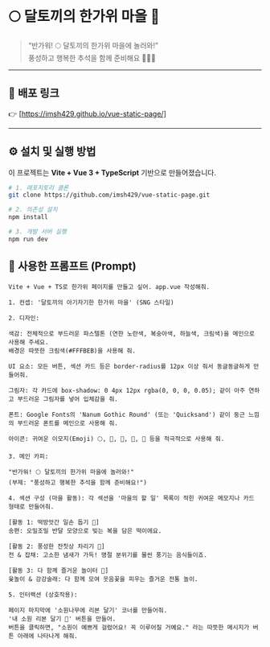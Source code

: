 # 🌕 달토끼의 한가위 마을 🐰

> “반가워! 🌕 달토끼의 한가위 마을에 놀러와!”  
> 풍성하고 행복한 추석을 함께 준비해요 🎀🍡🍂

---

## 🔗 배포 링크

👉 [https://imsh429.github.io/vue-static-page/]

---

## ⚙️ 설치 및 실행 방법

이 프로젝트는 **Vite + Vue 3 + TypeScript** 기반으로 만들어졌습니다.

```bash
# 1. 레포지토리 클론
git clone https://github.com/imsh429/vue-static-page.git

# 2. 의존성 설치
npm install

# 3. 개발 서버 실행
npm run dev

```

## 💬 사용한 프롬프트 (Prompt)

```plaintext
Vite + Vue + TS로 한가위 페이지를 만들고 싶어. app.vue 작성해줘.

1. 컨셉: '달토끼의 아기자기한 한가위 마을' (SNG 스타일)

2. 디자인:

색감: 전체적으로 부드러운 파스텔톤 (연한 노란색, 복숭아색, 하늘색, 크림색)을 메인으로 사용해 주세요.  
배경은 따뜻한 크림색(#FFFBEB)을 사용해 줘.

UI 요소: 모든 버튼, 섹션 카드 등은 border-radius를 12px 이상 줘서 동글동글하게 만들어줘.

그림자: 각 카드에 box-shadow: 0 4px 12px rgba(0, 0, 0, 0.05); 같이 아주 연하고 부드러운 그림자를 넣어 입체감을 줘.

폰트: Google Fonts의 'Nanum Gothic Round' (또는 'Quicksand') 같이 둥근 느낌의 부드러운 폰트를 메인으로 사용해 줘.

아이콘: 귀여운 이모지(Emoji) 🌕, 🐰, 🍡, 🍂, 🎀 등을 적극적으로 사용해 줘.

3. 메인 카피:

"반가워! 🌕 달토끼의 한가위 마을에 놀러와!"
(부제: "풍성하고 행복한 추석을 함께 준비해요!")

4. 섹션 구성 (마을 활동): 각 섹션을 '마을의 할 일' 목록이 적힌 귀여운 메모지나 카드 형태로 만들어줘.

[활동 1: 떡방앗간 일손 돕기 🍡]
송편: 오밀조밀 반달 모양으로 빚는 복을 담은 떡이에요.

[활동 2: 풍성한 잔칫상 차리기 🍳]
전 & 잡채: 고소한 냄새가 가득! 명절 분위기를 물씬 풍기는 음식들이죠.

[활동 3: 다 함께 즐거운 놀이터 🎲]
윷놀이 & 강강술래: 다 함께 모여 웃음꽃을 피우는 즐거운 전통 놀이.

5. 인터랙션 (상호작용):

페이지 마지막에 '소원나무에 리본 달기' 코너를 만들어줘.
'내 소원 리본 달기 🎀' 버튼을 만들어.
버튼을 클릭하면, "소원이 예쁘게 걸렸어요! 꼭 이루어질 거예요." 라는 따뜻한 메시지가 버튼 아래에 나타나게 해줘.
```